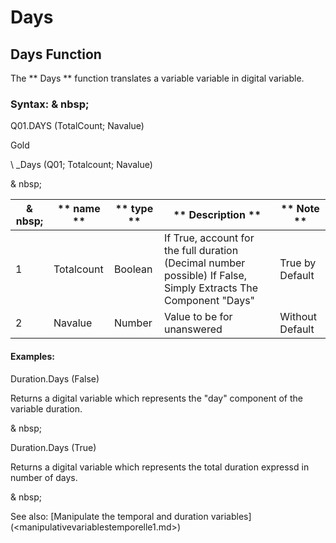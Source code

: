# Days

## Days Function

The ** Days ** function translates a variable variable in digital variable.

### Syntax: & nbsp;

Q01.DAYS (TotalCount; Navalue)

Gold

\ _Days (Q01; Totalcount; Navalue)

& nbsp;

| & nbsp; | ** name ** | ** type ** | ** Description ** | ** Note ** |
| --- | --- | --- | --- | --- |
| &#49; | Totalcount | Boolean | If True, account for the full duration (Decimal number possible) If False, Simply Extracts The Component "Days" | True by Default |
| &#50; | Navalue | Number | Value to be for unanswered | Without Default |


#### Examples:

Duration.Days (False)

Returns a digital variable which represents the "day" component of the variable duration.

& nbsp;

Duration.Days (True)

Returns a digital variable which represents the total duration expressd in number of days.

& nbsp;

See also: [Manipulate the temporal and duration variables] (<manipulativevariablestemporelle1.md>)
